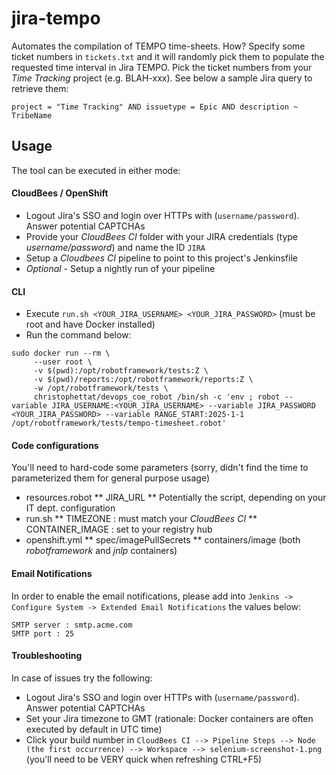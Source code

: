 # jira-tempo
Automates the compilation of TEMPO time-sheets.
How? Specify some ticket numbers in `tickets.txt` and it will randomly pick them to populate the requested time interval in Jira TEMPO.
Pick the ticket numbers from your _Time Tracking_ project (e.g. BLAH-xxx). See below a sample Jira query to retrieve them:
```
project = "Time Tracking" AND issuetype = Epic AND description ~ TribeName
```

## Usage
The tool can be executed in either mode:

#### CloudBees / OpenShift
* Logout Jira's SSO and login over HTTPs with (`username/password`). Answer potential CAPTCHAs
* Provide your _CloudBees CI_ folder with your JIRA credentials (type _username/password_) and name the ID `JIRA`
* Setup a _Cloudbees CI_ pipeline to point to this project's Jenkinsfile
* _Optional_ - Setup a nightly run of your pipeline

#### CLI
* Execute `run.sh <YOUR_JIRA_USERNAME> <YOUR_JIRA_PASSWORD>` (must be root and have Docker installed)
* Run the command below:
```
sudo docker run --rm \
     --user root \
     -v $(pwd):/opt/robotframework/tests:Z \
     -v $(pwd)/reports:/opt/robotframework/reports:Z \
     -w /opt/robotframework/tests \
     christophettat/devops_coe_robot /bin/sh -c 'env ; robot --variable JIRA_USERNAME:<YOUR_JIRA_USERNAME> --variable JIRA_PASSWORD <YOUR_JIRA_PASSWORD> --variable RANGE_START:2025-1-1 /opt/robotframework/tests/tempo-timesheet.robot'
```

#### Code configurations
You'll need to hard-code some parameters (sorry, didn't find the time to parameterized them for general purpose usage)
* resources.robot
  ** JIRA_URL
  ** Potentially the script, depending on your IT dept. configuration
* run.sh
  ** TIMEZONE : must match your _CloudBees CI_
  ** CONTAINER_IMAGE : set to your registry hub
* openshift.yml
  ** spec/imagePullSecrets
  ** containers/image (both _robotframework_ and _jnlp_ containers)

#### Email Notifications
In order to enable the email notifications, please add into `Jenkins -> Configure System -> Extended Email Notifications` the values below:
```
SMTP server : smtp.acme.com
SMTP port : 25
```

#### Troubleshooting
In case of issues try the following:
* Logout Jira's SSO and login over HTTPs with (`username/password`). Answer potential CAPTCHAs
* Set your Jira timezone to GMT (rationale: Docker containers are often executed by default in UTC time)
* Click your build number in `CloudBees CI --> Pipeline Steps --> Node (the first occurrence) --> Workspace --> selenium-screenshot-1.png` (you'll need to be VERY quick when refreshing CTRL+F5)
